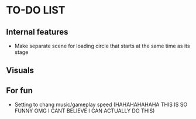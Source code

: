 # TO-DO LIST

## Internal features

- Make separate scene for loading circle that starts at the same time as its stage

## Visuals

## For fun

- Setting to chang music/gameplay speed (HAHAHAHAHAHA THIS IS SO FUNNY OMG I CANT BELIEVE I CAN ACTUALLY DO THIS)